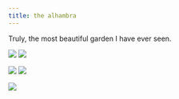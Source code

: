 ```yaml
---
title: the alhambra
---
```


Truly, the most beautiful garden I have ever seen.

<img src="https://res.cloudinary.com/aleesteele/image/upload/v1613502612/F1000030_mhm1je.jpg" class="landscape">

<img src="https://res.cloudinary.com/aleesteele/image/upload/v1613502585/F1000028_nkszgl.jpg" class="landscape">

<img src="https://res.cloudinary.com/aleesteele/image/upload/v1613502585/F1000019_vmtkcp.jpg" class="portrait"> <img src="https://res.cloudinary.com/aleesteele/image/upload/v1613502584/F1000027_saxfl8.jpg" class="portrait">

<img src="https://res.cloudinary.com/aleesteele/image/upload/v1613502584/F1000009_vdeydt.jpg">